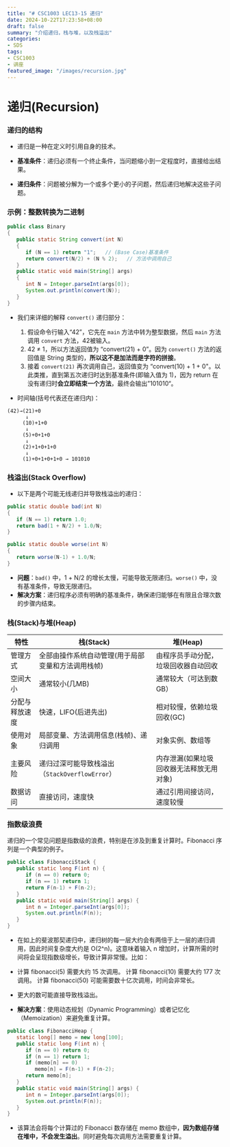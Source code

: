 ```yaml
---
title: "# CSC1003 LEC13-15 递归"
date: 2024-10-22T17:23:58+08:00
draft: false
summary: "介绍递归，栈与堆，以及栈溢出"
categories: 
- SDS
tags: 
- CSC1003
- 讲座
featured_image: "/images/recursion.jpg"
---
```




# 递归(Recursion)



### 递归的结构

-  递归是一种在定义时引用自身的技术。

- **基准条件**：递归必须有一个终止条件，当问题缩小到一定程度时，直接给出结果。
- **递归条件**：问题被分解为一个或多个更小的子问题，然后递归地解决这些子问题。




### 示例：整数转换为二进制

```java
public class Binary 
{ 
   public static String convert(int N)
   { 
      if (N == 1) return "1";   // (Base Case)基准条件
      return convert(N/2) + (N % 2);   // 方法中调用自己
   } 
   public static void main(String[] args) 
   { 
      int N = Integer.parseInt(args[0]); 
      System.out.println(convert(N)); 
   } 
}
```

- 我们来详细的解释 `convert()` 递归部分：
  1. 假设命令行输入“42”，它先在 `main` 方法中转为整型数据，然后 `main` 方法调用  `convert` 方法，42被输入。
  2. 42 ≠ 1，所以方法返回值为 “convert(21) + 0”。因为 `convert()` 方法的返回值是  String 类型的，**所以这不是加法而是字符的拼接**。
  3. 接着 `convert(21)` 再次调用自己，返回值变为 “convert(10) + 1 + 0"。以此类推，直到第五次递归时达到基准条件(即输入值为 1)，因为 return 在没有递归时**会立即结束一个方法**，最终会输出”101010“。

- 时间轴(括号代表还在递归内)：
```
(42)→(21)+0
	  ↓
	 (10)+1+0
	  ↓
	 (5)+0+1+0
	  ↓
	 (2)+1+0+1+0
	  ↓
	 (1)+0+1+0+1+0 → 101010
```



### 栈溢出(Stack Overflow)

- 以下是两个可能无线递归并导致栈溢出的递归：
```java
public static double bad(int N) 
{ 
   if (N == 1) return 1.0; 
   return bad(1 + N/2) + 1.0/N; 
}

public static double worse(int N) 
{ 
   return worse(N-1) + 1.0/N; 
}
```
- **问题**：`bad()` 中，1 + N/2 的增长太慢，可能导致无限递归。`worse()` 中，没有基准条件，导致无限递归。
- **解决方案**：递归程序必须有明确的基准条件，确保递归能够在有限且合理次数的步骤内结束。



### 栈(Stack)与堆(Heap)

| 特性           | 栈(Stack)                                          | 堆(Heap)                                 |
| -------------- | -------------------------------------------------- | ---------------------------------------- |
| 管理方式       | 全部由操作系统自动管理(用于局部变量和方法调用栈帧) | 由程序员手动分配，垃圾回收器自动回收     |
| 空间大小       | 通常较小(几MB)                                     | 通常较大（可达到数GB）                   |
| 分配与释放速度 | 快速，LIFO(后进先出)                               | 相对较慢，依赖垃圾回收(GC)               |
| 使用对象       | 局部变量、方法调用信息(栈帧)、递归调用             | 对象实例、数组等                         |
| 主要风险       | 递归过深可能导致栈溢出（`StackOverflowError`）     | 内存泄漏(如果垃圾回收器无法释放无用对象) |
| 数据访问       | 直接访问，速度快                                   | 通过引用间接访问，速度较慢               |



### 指数级浪费

递归的一个常见问题是指数级的浪费，特别是在涉及到重复计算时。Fibonacci 序列是一个典型的例子。

```java
public class FibonacciStack {
   public static long F(int n) {
      if (n == 0) return 0; 
      if (n == 1) return 1; 
      return F(n-1) + F(n-2); 
   }
   public static void main(String[] args) {
      int n = Integer.parseInt(args[0]);
      System.out.println(F(n));
   }
}
```

- 在如上的斐波那契递归中，递归树的每一层大约会有两倍于上一层的递归调用，因此时间复杂度大约是 O(2^n)。这意味着输入 n 增加时，计算所需的时间将会呈现指数级增长，导致计算非常慢。比如：
- 计算 fibonacci(5) 需要大约 15 次调用。
  计算 fibonacci(10) 需要大约 177 次调用。
  计算 fibonacci(50) 可能需要数十亿次调用，时间会非常长。
- 更大的数可能直接导致栈溢出。

- **解决方案**：使用动态规划（Dynamic Programming）或者记忆化（Memoization）来避免重复计算。

```java
public class FibonacciHeap {
   static long[] memo = new long[100]; 
   public static long F(int n) {
      if (n == 0) return 0; 
      if (n == 1) return 1; 
      if (memo[n] == 0) 
         memo[n] = F(n-1) + F(n-2); 
      return memo[n]; 
   }
   public static void main(String[] args) {
      int n = Integer.parseInt(args[0]); 
      System.out.println(F(n)); 
   }
}
```

- 该算法会将每个计算过的 Fibonacci 数存储在 memo 数组中，**因为数组存储在堆中，不会发生溢出**。同时避免每次调用方法需要重复计算。
